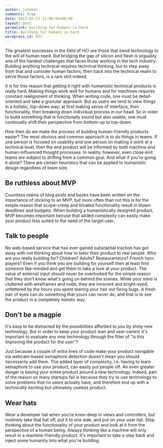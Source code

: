 ```yaml
---
author: jshakes
comments: true
date: 2013-02-23 11:00:04+00:00
layout: post
permalink: building-for-humans-is-hard
title: Building for humans is hard
wordpress_id: 937
---
```


The greatest successes in the field of HCI are those that bend technology to the will of human need. But bridging the gap of silicon and flesh is arguably one of the hardest challenges that faces those working in the tech industry. Building anything technical requires technical thinking, but to step away from that and consider human factors, then back into the technical realm to serve those factors, is a rare skill indeed.

It is for this reason that getting it right with humanistic technical products is really hard. Making things work well for humans and for machines requires constant realignment of thinking. When writing code, one must be detail-oriented and take a granular approach. But as users we tend to view things in a holistic, top-down way: at first making sense of interface, then functionality, then breaking down individual process in our head. So in order to build something that is functionally sound but also usable, one must continually shift their perspective from bottom-up to top-down.

How then do we make the process of building human-friendly products easier? The most obvious and common approach is to do things in teams. If one person is focused on usability and one person on making it work at a technical level, then the end product will be informed by both machine and human-influenced thought processes. In reality, however, even close-knit teams are subject to drifting from a common goal. And what if you're going it alone? There are certain heuristics that can be applied to humanistic design regardless of team size.


## Be ruthless about MVP


Countless reams of blog posts and books have been written on the importance of sticking to an MVP, but more often than not this is for the simple reason that scope-creep and bloated functionality result in blown deadlines and budgets. When building a humanistically designed product, MVP becomes important becuse that added complexity can easily make your product less suited to the need of the target user.


## Talk to people


No web-based service that has ever gained substantial traction has got away with not thinking about how to tailor their product to real people. Who are you really building for? Children? Adults? Restauranteurs? French horn players? Even if you think you are building for yourself then at least find someone like-minded and get them to take a look at your product. The value of external input should never be overlooked for the simple reason that they don't know what's going on behind the scenes. While your mind is cluttered with wireframes and code, they are innocent and bright-eyed, unfettered by the hours you spent tearing your hair out fixing bugs. A fresh pair of eyes can do something that yours can never do, and that is to see the product in a completely holistic way.


## Don't be a magpie

It's easy to be distracted by the possibilities afforded to you by shiny new technology. But in order to keep your product lean and user-centric it's important to evaluate any new technology through the filter of "is this improving the product for the user"?

Just because a couple of extra lines of code make your product navigable via webcam-based semaphore detection doesn't mean you should necessarily add them. The added layer of complexity, i.e. having to learn semaphore to use your product, can easily put people off. An even greater danger is basing your entire product around a new technology. Indeed, part of the reason so many startups fail is because they try to use technology to solve problems that no users actually have, and therefore end up with a technically exciting but ultimately useless product.


## Wear hats

Wear a developer hat when you're knee-deep in views and controllers, but routinely take that hat off, put it to one side, and put on your user hat. Stop thinking about the functionality of your product and look at it from the perspective of a human being. Always thinking like a machine will only result in a machine-friendly product. It's important to take a step back and inject some humanity into what you're building.
